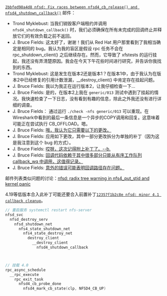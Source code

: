 [`2bbfed98a4d8 nfsd: Fix races between nfsd4_cb_release() and nfsd4_shutdown_callback()`](https://lore.kernel.org/all/20191023214318.9350-1-trond.myklebust@hammerspace.com/) 邮件：

- Trond Myklebust: 当我们销毁客户端租约并调用 `nfsd4_shutdown_callback()` 时，我们必须确保在所有未完成的回调终止并释放它们的有效负载之前不返回。
- J. Bruce Fields: 这太好了，谢谢！我们从 Red Hat 用户那里看到了我相当确定是相同的 bug。我认为我的盲区是假设 rpc 任务不会在 rpc_shutdown_client() 之后继续存在。然而，它导致了 xfstests 的运行挂起，我还没有弄清楚原因。我会在今天下午花些时间进行研究，并告诉你我找到的东西。
- Trond Myklebust: 这是发生在版本2还是版本1？在版本1中，由于我认为在版本2中已经修复的引用计数泄漏，__destroy_client() 中肯定存在挂起问题。
- J. Bruce Fields: 我以为我正在运行版本2，让我仔细检查一下...
- J. Bruce Fields: 是的，在版本2上我在 `generic/013` 测试中遇到了挂起的情况。我快速检查了一下日志，没有看到有趣的信息，除此之外我还没有进行详细的调查。
- J. Bruce Fields： 通过运行 `./check -nfs generic/013` 可以重现。在Wireshark中看到的最后一条信息是一个异步的COPY调用和回复。这意味着可能正在尝试执行 CB_OFFLOAD。嗯。
- J. Bruce Fields: [哦，我认为它只需要以下的更改。](https://lore.kernel.org/all/20191107222712.GB10806@fieldses.org/)
- J. Bruce Fields: 应用如下更改，其中一部分更改拆分为单独的补丁（因为这是我注意到这个 bug 的方式）。
- J. Bruce Fields: [哎呀，这次记得附上补丁了。--b.](https://lore.kernel.org/all/20191108175228.GB758@fieldses.org/)
- J. Bruce Fields: [回调代码依赖于其中很多部分只能从有序工作队列 callback_wq 中调用，这值得记录。](https://lore.kernel.org/all/20191108175417.GC758@fieldses.org/)
- J. Bruce Fields: [意外的错误可能表明回调路径存在问题。](https://lore.kernel.org/all/20191108175559.GD758@fieldses.org/)

邮件列表类似问题的讨论：[nfsd: radix tree warning in nfs4_put_stid and kernel panic](https://lore.kernel.org/all/76C32636621C40EC87811F625761F2AF@alyakaslap/)

4.19等低版本合入此补丁可能还要合入前置补丁[`12357f1b2c8e nfsd: minor 4.1 callback cleanup`](https://chenxiaosong.com/courses/kernel/patches/nfsd-minor-4.1-callback-cleanup.html)。

```c
// 重启服务 systemctl restart nfs-server
nfsd_svc
  nfsd_destroy_serv
    nfsd_shutdown_net
      nfs4_state_shutdown_net
        nfs4_state_destroy_net
          destroy_client
            __destroy_client
              nfsd4_shutdown_callback



// 挂载 4.0
rpc_async_schedule
  __rpc_execute
    rpc_exit_task
      nfsd4_cb_probe_done
        nfsd4_mark_cb_state(clp, NFSD4_CB_UP)
```
